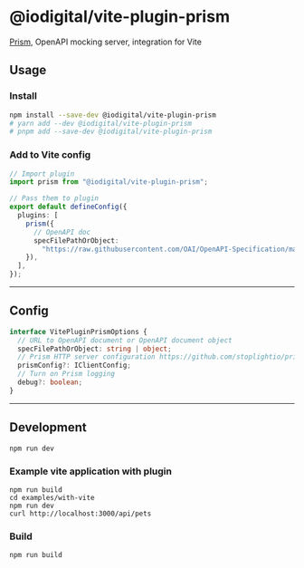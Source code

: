 # @iodigital/vite-plugin-prism

[Prism](https://github.com/stoplightio/prism), OpenAPI mocking server, integration for Vite

## Usage

### Install

```sh
npm install --save-dev @iodigital/vite-plugin-prism
# yarn add --dev @iodigital/vite-plugin-prism
# pnpm add --save-dev @iodigital/vite-plugin-prism
```

### Add to Vite config

```ts
// Import plugin
import prism from "@iodigital/vite-plugin-prism";

// Pass them to plugin
export default defineConfig({
  plugins: [
    prism({
      // OpenAPI doc
      specFilePathOrObject:
        "https://raw.githubusercontent.com/OAI/OpenAPI-Specification/master/examples/v3.0/petstore-expanded.yaml",
    }),
  ],
});
```

---

## Config

```ts
interface VitePluginPrismOptions {
  // URL to OpenAPI document or OpenAPI document object
  specFilePathOrObject: string | object;
  // Prism HTTP server configuration https://github.com/stoplightio/prism/tree/master/packages/http#config-object
  prismConfig?: IClientConfig;
  // Turn on Prism logging
  debug?: boolean;
}
```

---

## Development

```
npm run dev
```

### Example vite application with plugin

```
npm run build
cd examples/with-vite
npm run dev
curl http://localhost:3000/api/pets
```

### Build

```
npm run build
```
